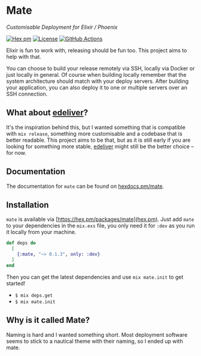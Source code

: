 # Mate
_Customisable Deployment for Elixir / Phoenix_

[![Hex pm](http://img.shields.io/hexpm/v/mate.svg?style=flat)](https://hex.pm/packages/mate)
[![License](http://img.shields.io/hexpm/l/mate.svg?style=flat)](https://github.com/maxvw/mate/blob/main/LICENSE.md)
[![GitHub Actions](https://img.shields.io/github/workflow/status/maxvw/mate/tests)](https://github.com/maxvw/mate/actions)

Elixir is fun to work with, releasing should be fun too. This project aims to help with that.

You can choose to build your release remotely via SSH, locally via Docker or just locally in general. Of course when building locally remember that the system architecture should match with your deploy servers. After building your application, you can also deploy it to one or multiple servers over an SSH connection.

## What about [edeliver](https://github.com/edeliver/edeliver)?
It's the inspiration behind this, but I wanted something that is compatible with `mix release`, something more customisable and a codebase that is better readable. This project aims to be that, but as it is still early if you are looking for something more stable, [edeliver](https://github.com/edeliver/edeliver) might still be the better choice – for now.

## Documentation
The documentation for `mate` can be found on [hexdocs.pm/mate](https://hexdocs.pm/mate/).

## Installation
`mate` is available via [https://hex.pm/packages/mate](hex.pm). Just add `mate` to your dependencies in the `mix.exs` file, you only need it for `:dev` as you run it locally from your machine.
```elixir
def deps do
  [
    {:mate, "~> 0.1.3", only: :dev}
  ]
end
```

Then you can get the latest dependencies and use `mix mate.init` to get started!
- `$ mix deps.get`
- `$ mix mate.init`

## Why is it called Mate?
Naming is hard and I wanted something short. Most deployment software seems to stick to a nautical theme with their naming, so I ended up with mate.
